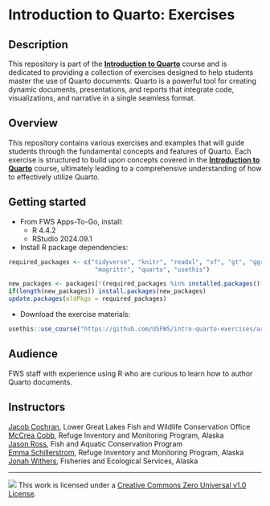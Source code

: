 # Introduction to Quarto: Exercises

## Description

This repository is part of the [**Introduction to Quarto**](https://github.com/USFWS/intro-to-quarto) course and is dedicated to providing a collection of exercises designed to help students master the use of Quarto documents. Quarto is a powerful tool for creating dynamic documents, presentations, and reports that integrate code, visualizations, and narrative in a single seamless format.

## Overview

This repository contains various exercises and examples that will guide students through the fundamental concepts and features of Quarto. Each exercise is structured to build upon concepts covered in the [**Introduction to Quarto**](https://github.com/USFWS/intro-to-quarto) course, ultimately leading to a comprehensive understanding of how to effectively utilize Quarto. 

## Getting started

-   From FWS Apps-To-Go, install:
    -   R 4.4.2
    -   RStudio 2024.09.1
-   Install R package dependencies:

``` r
required_packages <- c("tidyverse", "knitr", "readxl", "sf", "gt", "ggrepel", 
                        "magrittr", "quarto", "usethis")

new_packages <- packages[!(required_packages %in% installed.packages()[,"Package"])]
if(length(new_packages)) install.packages(new_packages)
update.packages(oldPkgs = required_packages)
```

-   Download the exercise materials:

``` r
usethis::use_course("https://github.com/USFWS/intro-quarto-exercises/archive/refs/heads/main.zip")
```

## Audience

FWS staff with experience using R who are curious to learn how to author
Quarto documents.

## Instructors

[Jacob Cochran](mailto:jacob_cochran@fws.gov), Lower Great Lakes Fish and
Wildlife Conservation Office  
[McCrea Cobb](mailto:mccrea_cobb@fws.gov), Refuge Inventory and
Monitoring Program, Alaska  
[Jason Ross](mailto:jason_ross@fws.gov), Fish and Aquatic Conservation
Program  
[Emma Schillerstrom](mailto:emma_schillerstrom@fws.gov), Refuge Inventory and Monitoring Program, Alaska  
[Jonah Withers](mailto:jonah_withers@fws.gov), Fisheries and Ecological
Services, Alaska 

------------------------------------------------------------------------

![](https://i.creativecommons.org/l/by/4.0/88x31.png) This work is licensed under a [Creative Commons Zero Universal v1.0 License](https://creativecommons.org/publicdomain/zero/1.0/).

